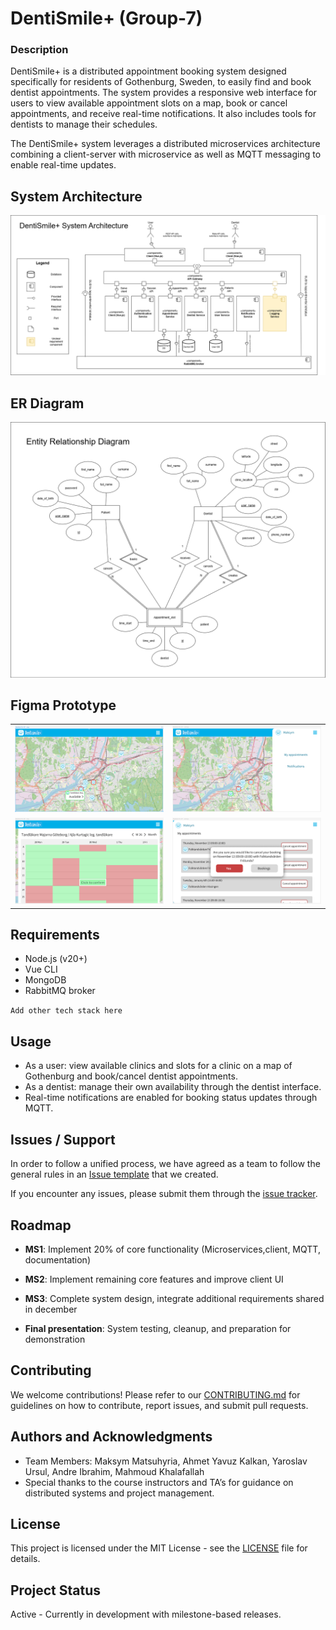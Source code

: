 # DentiSmile+ (Group-7)

### Description

DentiSmile+ is a distributed appointment booking system designed specifically for residents of Gothenburg, Sweden, to easily find and book dentist appointments. The system provides a responsive web interface for users to view available appointment slots on a map, book or cancel appointments, and receive real-time notifications. It also includes tools for dentists to manage their schedules.

The DentiSmile+ system leverages a distributed microservices architecture combining a client-server with microservice as well as MQTT messaging to enable real-time updates.

## System Architecture

![System Architecture Diagram](docs/architecture/diagrams/system-architecture-diagram.png)

## ER Diagram

![Entity Relationship Diagram](docs/architecture/diagrams/ER.png)

## Figma Prototype

<table>
  <tr>
    <td><img src="docs/ui_design/Screenshot1.png" width="800"></td>
    <td><img src="docs/ui_design/Screenshot2.png" width="800"></td>
  </tr>
  <tr>
    <td><img src="docs/ui_design/Screenshot3.png" width="800"></td>
    <td><img src="docs/ui_design/Screenshot4.png" width="800"></td>
  </tr>
</table>

## Requirements

- Node.js (v20+)
- Vue CLI
- MongoDB
- RabbitMQ broker

`Add other tech stack here`

## Usage

- As a user: view available clinics and slots for a clinic on a map of Gothenburg and book/cancel dentist appointments.
- As a dentist: manage their own availability through the dentist interface.
- Real-time notifications are enabled for booking status updates through MQTT.

## Issues / Support

In order to follow a unified process, we have agreed as a team to follow the general rules in an [Issue template](Issue-template.md) that we created.

If you encounter any issues, please submit them through the [issue tracker](https://git.chalmers.se/courses/dit355/2024/student_teams/dit356_2024_07/group-7/-/issues).

## Roadmap

- **MS1**: Implement 20% of core functionality (Microservices,client, MQTT, documentation)
- **MS2**: Implement remaining core features and improve client UI
- **MS3**: Complete system design, integrate additional requirements shared in december

- **Final presentation**: System testing, cleanup, and preparation for demonstration

## Contributing

We welcome contributions! Please refer to our [CONTRIBUTING.md](CONTRIBUTING.md) for guidelines on how to contribute, report issues, and submit pull requests.

## Authors and Acknowledgments

- Team Members: Maksym Matsuhyria, Ahmet Yavuz Kalkan, Yaroslav Ursul, Andre Ibrahim, Mahmoud Khalafallah
- Special thanks to the course instructors and TA’s for guidance on distributed systems and project management.

## License

This project is licensed under the MIT License - see the [LICENSE](LICENSE) file for details.

## Project Status

Active - Currently in development with milestone-based releases.
